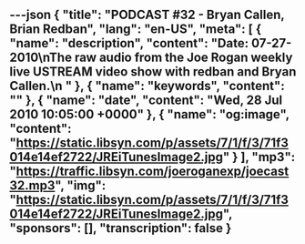 ---json
{
  "title": "PODCAST #32 - Bryan Callen, Brian Redban",
  "lang": "en-US",
  "meta": [
    {
      "name": "description",
      "content": "Date: 07-27-2010\nThe raw audio from the Joe Rogan weekly live USTREAM video show with redban and Bryan Callen.\n "
    },
    {
      "name": "keywords",
      "content": ""
    },
    {
      "name": "date",
      "content": "Wed, 28 Jul 2010 10:05:00 +0000"
    },
    {
      "name": "og:image",
      "content": "https://static.libsyn.com/p/assets/7/1/f/3/71f3014e14ef2722/JREiTunesImage2.jpg"
    }
  ],
  "mp3": "https://traffic.libsyn.com/joeroganexp/joecast32.mp3",
  "img": "https://static.libsyn.com/p/assets/7/1/f/3/71f3014e14ef2722/JREiTunesImage2.jpg",
  "sponsors": [],
  "transcription": false
}
---
<episode-header />

<timemark seconds="0" />

<transcribe-call-to-action />

<episode-footer />